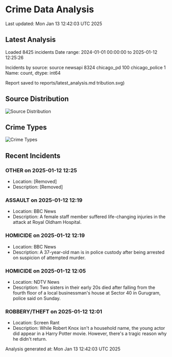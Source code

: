 # Crime Data Analysis
Last updated: Mon Jan 13 12:42:03 UTC 2025

## Latest Analysis

Loaded 8425 incidents
Date range: 2024-01-01 00:00:00 to 2025-01-12 12:25:26

Incidents by source:
source
newsapi           8324
chicago_pd         100
chicago_police       1
Name: count, dtype: int64

Report saved to reports/latest_analysis.md
tribution.svg)

## Source Distribution
![Source Distribution](images/source_distribution.svg)

## Crime Types
![Crime Types](images/crime_types.svg)

## Recent Incidents

### OTHER on 2025-01-12 12:25
- Location: [Removed]
- Description: [Removed]


### ASSAULT on 2025-01-12 12:19
- Location: BBC News
- Description: A female staff member suffered life-changing injuries in the attack at Royal Oldham Hospital.


### HOMICIDE on 2025-01-12 12:19
- Location: BBC News
- Description: A 37-year-old man is in police custody after being arrested on suspicion of attempted murder.


### HOMICIDE on 2025-01-12 12:05
- Location: NDTV News
- Description: Two sisters in their early 20s died after falling from the fourth floor of a local businessman&#039;s house at Sector 40 in Gurugram, police said on Sunday.


### ROBBERY/THEFT on 2025-01-12 12:01
- Location: Screen Rant
- Description: While Robert Knox isn't a household name, the young actor did appear in a Harry Potter movie. However, there's a tragic reason why he didn't return.

Analysis generated at: Mon Jan 13 12:42:03 UTC 2025
